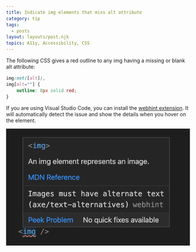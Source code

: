 ```yaml
---
title: Indicate img elements that miss alt attribute
category: tip
tags:
  - posts
layout: layouts/post.njk
topics: A11y, Accessibility, CSS
---
```


The following CSS gives a red outline to any img having a missing or blank alt attribute:

```css
img:not([alt]),
img[alt=""] {
    outline: 8px solid red;
}
```

If you are using Visual Studio Code, you can install the [webhint extension](https://marketplace.visualstudio.com/items?itemName=webhint.vscode-webhint). It will automatically detect the issue and show the details when you hover on the element.

![webhint image](/img/webhint-img.png)
